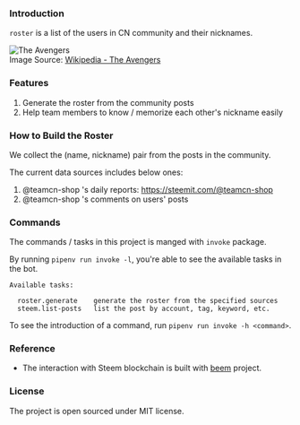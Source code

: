 ### Introduction

`roster` is a list of the users in CN community and their nicknames.

![The Avengers](https://upload.wikimedia.org/wikipedia/en/f/f9/TheAvengers2012Poster.jpg)
<br/>
Image Source: [Wikipedia - The Avengers](https://en.wikipedia.org/wiki/The_Avengers_(2012_film))


### Features

1. Generate the roster from the community posts
1. Help team members to know / memorize each other's nickname easily


### How to Build the Roster

We collect the (name, nickname) pair from the posts in the community.

The current data sources includes below ones:
1. @teamcn-shop 's daily reports: https://steemit.com/@teamcn-shop
1. @teamcn-shop 's comments on users' posts



### Commands

The commands / tasks in this project is manged with `invoke` package.

By running `pipenv run invoke -l`, you're able to see the available tasks in the bot.

```
Available tasks:

  roster.generate    generate the roster from the specified sources
  steem.list-posts   list the post by account, tag, keyword, etc.
```

To see the introduction of a command, run `pipenv run invoke -h <command>`.


### Reference

- The interaction with Steem blockchain is built with [beem](https://github.com/holgern/beem) project.


### License

The project is open sourced under MIT license.
